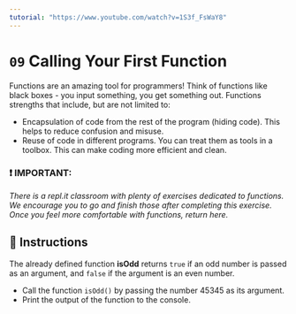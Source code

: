 ```yaml
---
tutorial: "https://www.youtube.com/watch?v=1S3f_FsWaY8"
---
```


# `09` Calling Your First Function

Functions are an amazing tool for programmers!  Think of functions like black boxes  - you input something, you get something out. Functions strengths that include, but are not limited to:
* Encapsulation of code from the rest of the program (hiding code). This helps to reduce confusion and misuse.
* Reuse of code in different programs.  You can treat them as tools in a toolbox.  This can make coding more efficient and clean.

### :exclamation: IMPORTANT: 

*There is a repl.it classroom with plenty of exercises dedicated to functions. We encourage you to go and finish those after completing this exercise. Once you feel more comfortable with functions, return here.*

## :pencil: Instructions

The already defined function **isOdd** returns `true` if an odd number is passed as an argument, and `false` if the argument is an even number.
* Call the function `isOdd()` by passing the number 45345 as its argument.
* Print the output of the function to the console.
